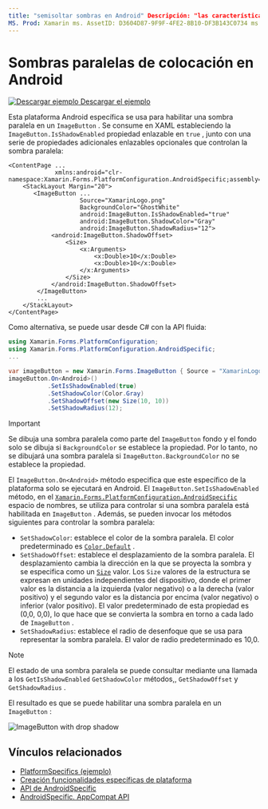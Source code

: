 ```yaml
---
title: "semisoltar sombras en Android" Descripción: "las características específicas de la plataforma permiten consumir funcionalidad que solo está disponible en una plataforma específica, sin necesidad de implementar representadores o efectos personalizados. En este artículo se explica cómo consumir el específico de la plataforma Android que habilita una sombra paralela en un ImageButton ".
MS. Prod: Xamarin ms. AssetID: D3604D87-9F9F-4FE2-8B10-DF3B143C0734 ms. Technology: Xamarin-Forms Author: davidbritch ms. Author: dabritch ms. Date: 07/10/2018 no-LOC: [ Xamarin.Forms , Xamarin.Essentials ]
---
```


# <a name="imagebutton-drop-shadows-on-android"></a>Sombras paralelas de colocación en Android

[![Descargar ejemplo](~/media/shared/download.png) Descargar el ejemplo](https://docs.microsoft.com/samples/xamarin/xamarin-forms-samples/userinterface-platformspecifics)

Esta plataforma Android específica se usa para habilitar una sombra paralela en un `ImageButton` . Se consume en XAML estableciendo la `ImageButton.IsShadowEnabled` propiedad enlazable en `true` , junto con una serie de propiedades adicionales enlazables opcionales que controlan la sombra paralela:

```xaml
<ContentPage ...
             xmlns:android="clr-namespace:Xamarin.Forms.PlatformConfiguration.AndroidSpecific;assembly=Xamarin.Forms.Core">
    <StackLayout Margin="20">
       <ImageButton ...
                    Source="XamarinLogo.png"
                    BackgroundColor="GhostWhite"
                    android:ImageButton.IsShadowEnabled="true"
                    android:ImageButton.ShadowColor="Gray"
                    android:ImageButton.ShadowRadius="12">
            <android:ImageButton.ShadowOffset>
                <Size>
                    <x:Arguments>
                        <x:Double>10</x:Double>
                        <x:Double>10</x:Double>
                    </x:Arguments>
                </Size>
            </android:ImageButton.ShadowOffset>
        </ImageButton>
        ...
    </StackLayout>
</ContentPage>
```

Como alternativa, se puede usar desde C# con la API fluida:

```csharp
using Xamarin.Forms.PlatformConfiguration;
using Xamarin.Forms.PlatformConfiguration.AndroidSpecific;
...

var imageButton = new Xamarin.Forms.ImageButton { Source = "XamarinLogo.png", BackgroundColor = Color.GhostWhite, ... };
imageButton.On<Android>()
           .SetIsShadowEnabled(true)
           .SetShadowColor(Color.Gray)
           .SetShadowOffset(new Size(10, 10))
           .SetShadowRadius(12);
```

> [!IMPORTANT]
> Se dibuja una sombra paralela como parte del `ImageButton` fondo y el fondo solo se dibuja si `BackgroundColor` se establece la propiedad. Por lo tanto, no se dibujará una sombra paralela si `ImageButton.BackgroundColor` no se establece la propiedad.

El `ImageButton.On<Android>` método especifica que este específico de la plataforma solo se ejecutará en Android. El `ImageButton.SetIsShadowEnabled` método, en el [`Xamarin.Forms.PlatformConfiguration.AndroidSpecific`](xref:Xamarin.Forms.PlatformConfiguration.AndroidSpecific) espacio de nombres, se utiliza para controlar si una sombra paralela está habilitada en `ImageButton` . Además, se pueden invocar los métodos siguientes para controlar la sombra paralela:

- `SetShadowColor`: establece el color de la sombra paralela. El color predeterminado es [`Color.Default`](xref:Xamarin.Forms.Color.Default*) .
- `SetShadowOffset`: establece el desplazamiento de la sombra paralela. El desplazamiento cambia la dirección en la que se proyecta la sombra y se especifica como un [`Size`](xref:Xamarin.Forms.Size) valor. Los `Size` valores de la estructura se expresan en unidades independientes del dispositivo, donde el primer valor es la distancia a la izquierda (valor negativo) o a la derecha (valor positivo) y el segundo valor es la distancia por encima (valor negativo) o inferior (valor positivo). El valor predeterminado de esta propiedad es (0,0, 0,0), lo que hace que se convierta la sombra en torno a cada lado de `ImageButton` .
- `SetShadowRadius`: establece el radio de desenfoque que se usa para representar la sombra paralela. El valor de radio predeterminado es 10,0.

> [!NOTE]
> El estado de una sombra paralela se puede consultar mediante una llamada a los `GetIsShadowEnabled` `GetShadowColor` métodos,, `GetShadowOffset` y `GetShadowRadius` .

El resultado es que se puede habilitar una sombra paralela en un `ImageButton` :

![](imagebutton-drop-shadow-images/imagebutton-drop-shadow.png "ImageButton with drop shadow")

## <a name="related-links"></a>Vínculos relacionados

- [PlatformSpecifics (ejemplo)](https://docs.microsoft.com/samples/xamarin/xamarin-forms-samples/userinterface-platformspecifics)
- [Creación funcionalidades específicas de plataforma](~/xamarin-forms/platform/platform-specifics/index.md#creating-platform-specifics)
- [API de AndroidSpecific](xref:Xamarin.Forms.PlatformConfiguration.AndroidSpecific)
- [AndroidSpecific. AppCompat API](xref:Xamarin.Forms.PlatformConfiguration.AndroidSpecific.AppCompat)
